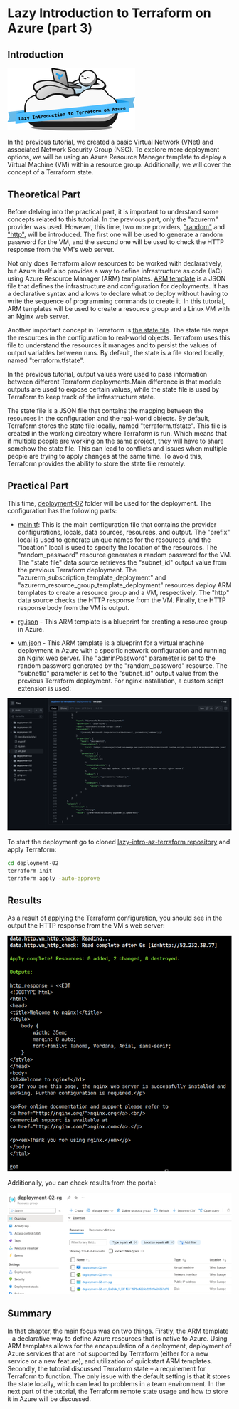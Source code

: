 # Lazy Introduction to Terraform on Azure (part 3)

## Introduction

![](/images/terraform/lazy_intro_logo.png)

In the previous tutorial, we created a basic Virtual Network (VNet) and associated Network Security Group (NSG). To explore more deployment options, we will be using an Azure Resource Manager template to deploy a Virtual Machine (VM) within a resource group. Additionally, we will cover the concept of a Terraform state.

## Theoretical Part

Before delving into the practical part, it is important to understand some concepts related to this tutorial. In the previous part, only the "azurerm" provider was used. However, this time, two more providers, ["random"](https://registry.terraform.io/providers/hashicorp/random/latest/docs) and ["http"](https://registry.terraform.io/providers/hashicorp/http/latest/docs/data-sources/http), will be introduced. The first one will be used to generate a random password for the VM, and the second one will be used to check the HTTP response from the VM's web server.

Not only does Terraform allow resources to be worked with declaratively, but Azure itself also provides a way to define infrastructure as code (IaC) using Azure Resource Manager (ARM) templates. [ARM template](https://learn.microsoft.com/en-us/azure/azure-resource-manager/templates/overview) is a JSON file that defines the infrastructure and configuration for deployments. It has a declarative syntax and allows to declare what to deploy without having to write the sequence of programming commands to create it. In this tutorial, ARM templates will be used to create a resource group and a Linux VM with an Nginx web server.

Another important concept in Terraform is [the state file](https://www.terraform.io/docs/language/state/index.html). The state file maps the resources in the configuration to real-world objects. Terraform uses this file to understand the resources it manages and to persist the values of output variables between runs. By default, the state is a file stored locally, named "terraform.tfstate".

In the previous tutorial, output values were used to pass information between different Terraform deployments.Main difference is that module outputs are used to expose certain values, while the state file is used by Terraform to keep track of the infrastructure state.

The state file is a JSON file that contains the mapping between the resources in the configuration and the real-world objects. By default, Terraform stores the state file locally, named "terraform.tfstate". This file is created in the working directory where Terraform is run. Which means that if multiple people are working on the same project, they will have to share somehow the state file. This can lead to conflicts and issues when multiple people are trying to apply changes at the same time. To avoid this, Terraform provides the ability to store the state file remotely. 

## Practical Part

This time, [deployment-02](https://github.com/groovy-sky/lazy-intro-az-terraform/tree/main/deployment-02) folder will be used for the deployment. The configuration has the following parts:

* [main.tf](https://github.com/groovy-sky/lazy-intro-az-terraform/blob/main/deployment-02/main.tf): This is the main configuration file that contains the provider configurations, locals, data sources, resources, and output. The "prefix" local is used to generate unique names for the resources, and the "location" local is used to specify the location of the resources. The "random_password" resource generates a random password for the VM. The "state file" data source retrieves the "subnet_id" output value from the previous Terraform deployment. The "azurerm_subscription_template_deployment" and "azurerm_resource_group_template_deployment" resources deploy ARM templates to create a resource group and a VM, respectively. The "http" data source checks the HTTP response from the VM. Finally, the HTTP response body from the VM is output.

* [rg.json](https://github.com/groovy-sky/lazy-intro-az-terraform/blob/main/deployment-02/rg.json) - This ARM template is a blueprint for creating a resource group in Azure.

* [vm.json](https://github.com/groovy-sky/lazy-intro-az-terraform/blob/main/deployment-02/vm.json) - This ARM template is a blueprint for a virtual machine deployment in Azure with a specific network configuration and running an Nginx web server. The "adminPassword" parameter is set to the random password generated by the "random_password" resource. The "subnetId" parameter is set to the "subnet_id" output value from the previous Terraform deployment. For nginx installation, a custom script extension is used:

![](/images/terraform/02_arm_vm_custom_script.png)

To start the deployment go to cloned [lazy-intro-az-terraform repository](https://github.com/groovy-sky/lazy-intro-az-terraform/) and apply Terraform:

```bash
cd deployment-02
terraform init
terraform apply -auto-approve
```

## Results

As a result of applying the Terraform configuration, you should see in the output the HTTP response from the VM's web server:

![](/images/terraform/02_tf_output.png)

Additionally, you can check results from the portal:

![](/images/terraform/02_rg_overview.png)

## Summary

In that chapter, the main focus was on two things. Firstly, the ARM template - a declarative way to define Azure resources that is native to Azure. Using ARM templates allows for the encapsulation of a deployment, deployment of Azure services that are not supported by Terraform (either for a new service or a new feature), and utilization of quickstart ARM templates. Secondly, the tutorial discussed Terraform state – a requirement for Terraform to function. The only issue with the default setting is that it stores the state locally, which can lead to problems in a team environment. In the next part of the tutorial, the Terraform remote state usage and how to store it in Azure will be discussed.

